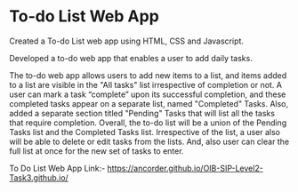 # To-do List Web App
Created a To-do List web app using HTML, CSS and Javascript. 

Developed a to-do web app that enables a user to add daily tasks.

The to-do web app allows users to add new items to a list, and items added to a list are visible in the "All tasks" list irrespective of completion or not. A user can mark a task “complete” upon its successful completion, and these completed tasks appear on a separate list, named "Completed" Tasks. Also, added a separate section titled "Pending" Tasks that will list all the tasks that require completion. Overall, the to-do list will be a union of the Pending Tasks list and the Completed Tasks list. Irrespective of the list, a user also will be able to delete or edit tasks from the lists. And, also user can clear the full list at once for the new set of tasks to enter.

To Do List Web App Link:- https://ancorder.github.io/OIB-SIP-Level2-Task3.github.io/
